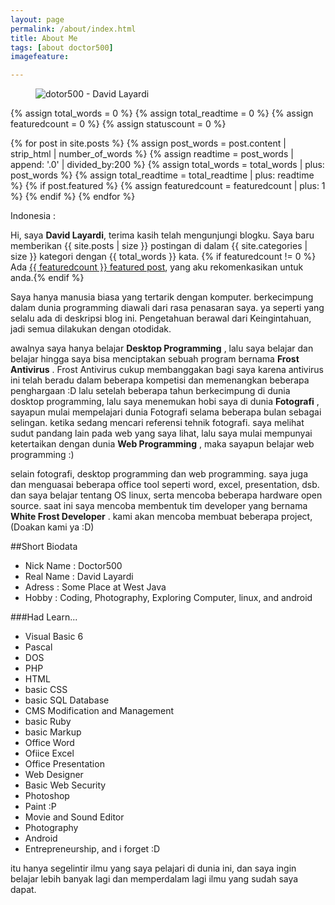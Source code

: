 ```yaml
---
layout: page
permalink: /about/index.html
title: About Me
tags: [about doctor500]
imagefeature:

---
```

<figure>
  <img src="{{ site.url }}/images/dotor500-profile.png" alt="dotor500 - David Layardi">
</figure>

{% assign total_words = 0 %}
{% assign total_readtime = 0 %}
{% assign featuredcount = 0 %}
{% assign statuscount = 0 %}

{% for post in site.posts %}
    {% assign post_words = post.content | strip_html | number_of_words %}
    {% assign readtime = post_words | append: '.0' | divided_by:200 %}
    {% assign total_words = total_words | plus: post_words %}
    {% assign total_readtime = total_readtime | plus: readtime %}
    {% if post.featured %}
    {% assign featuredcount = featuredcount | plus: 1 %}
    {% endif %}
{% endfor %}

Indonesia :

Hi, saya **David Layardi**, terima kasih telah mengunjungi blogku. Saya baru memberikan {{ site.posts | size }} postingan di dalam {{ site.categories | size }} kategori dengan {{ total_words }} kata. {% if featuredcount != 0 %} Ada <a href="{{ site.url }}/featured">{{ featuredcount }} featured post</a>, yang aku rekomenkasikan untuk anda.{% endif %}

Saya hanya manusia biasa yang tertarik dengan komputer. berkecimpung dalam dunia programming diawali dari rasa penasaran saya. ya seperti yang selalu ada di deskripsi blog ini. Pengetahuan berawal dari Keingintahuan, jadi semua dilakukan dengan otodidak.

awalnya saya hanya belajar **Desktop Programming** , lalu saya belajar dan belajar hingga saya bisa menciptakan sebuah program bernama **Frost Antivirus** . Frost Antivirus cukup membanggakan bagi saya karena antivirus ini telah beradu dalam beberapa kompetisi dan memenangkan beberapa penghargaan :D
lalu setelah beberapa tahun berkecimpung di dunia dosktop programming, lalu saya menemukan hobi saya di dunia **Fotografi** , sayapun mulai mempelajari dunia Fotografi selama beberapa bulan sebagai selingan.
ketika sedang mencari referensi tehnik fotografi. saya melihat sudut pandang lain pada web yang saya lihat, lalu saya mulai mempunyai ketertaikan dengan dunia **Web Programming** , maka sayapun belajar web programming :)

selain fotografi, desktop programming dan web programming. saya juga dan menguasai beberapa office tool seperti word, excel, presentation, dsb. dan saya belajar tentang OS linux, serta mencoba beberapa hardware open source.
saat ini saya mencoba membentuk tim developer yang bernama **White Frost Developer** . kami akan mencoba membuat beberapa project, (Doakan kami ya :D)

##Short Biodata

* Nick Name : Doctor500
* Real Name : David Layardi
* Adress    : Some Place at West Java
* Hobby     : Coding, Photography, Exploring Computer, linux, and android

###Had Learn...
* Visual Basic 6
* Pascal
* DOS
* PHP
* HTML
* basic CSS
* basic SQL Database
* CMS Modification and Management
* basic Ruby
* basic Markup
* Office Word
* Ofiice Excel
* Office Presentation
* Web Designer
* Basic Web Security
* Photoshop
* Paint :P
* Movie and Sound Editor
* Photography
* Android
* Entrepreneurship, and i forget :D

itu hanya segelintir ilmu yang saya pelajari di dunia ini, dan saya ingin belajar lebih banyak lagi dan memperdalam lagi ilmu yang sudah saya dapat.

